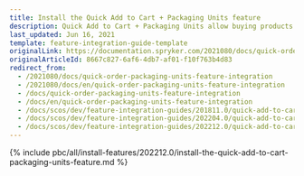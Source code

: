 ```yaml
---
title: Install the Quick Add to Cart + Packaging Units feature
description: Quick Add to Cart + Packaging Units allow buying products in different packaging units. This guide describes how to integrate this feature into your project.
last_updated: Jun 16, 2021
template: feature-integration-guide-template
originalLink: https://documentation.spryker.com/2021080/docs/quick-order-packaging-units-feature-integration
originalArticleId: 8667c827-6af6-4db7-af01-f10f763b4d83
redirect_from:
  - /2021080/docs/quick-order-packaging-units-feature-integration
  - /2021080/docs/en/quick-order-packaging-units-feature-integration
  - /docs/quick-order-packaging-units-feature-integration
  - /docs/en/quick-order-packaging-units-feature-integration
  - /docs/scos/dev/feature-integration-guides/201811.0/quick-add-to-cart-packaging-units-feature-integration.html
  - /docs/scos/dev/feature-integration-guides/202204.0/quick-add-to-cart-packaging-units-feature-integration.html
  - /docs/scos/dev/feature-integration-guides/202212.0/quick-add-to-cart-packaging-units-feature-integration.html
---
```

{% include pbc/all/install-features/202212.0/install-the-quick-add-to-cart-packaging-units-feature.md %} <!-- To edit, see /_includes/pbc/all/install-features/202212.0/install-the-quick-add-to-cart-packaging-units-feature.md -->
